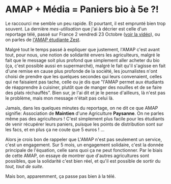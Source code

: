# AMAP + Média = Paniers bio à 5e ?!

Le raccourci me semble un peu rapide. Et pourtant, il est emprunté bien
trop souvent. La dernière *mes-utilisation* que j'ai à décrier est celle
d'un reportage télé, passé sur France 2 vendredi 23 Octobre ([voir la
vidéo](http://docs.notmyidea.org/amap/amap-fr2.avi)), ou on parles de
[l'AMAP étudiante Zest](http://amap.zest.free.fr).

Malgré tout le temps passé à expliquer que justement, l'AMAP c'est avant
tout, pour nous, une notion de solidarité envers les agriculteurs,
malgré le fait que le message soit plus profond que simplement aller
acheter du bio (ça, c'est possible aussi en supermarché), malgré le fait
qu'il s'agisse en fait d'une remise en cause plus profonde de la
société, les journalistes n'ont choisi de prendre que les quelques
secondes qui leurs convenaient, celles qui ne faisaient pas tache, celle
ou je dis que "l'AMAP permet aux étudiants de réapprendre à cuisiner,
plutôt que de manger des nouilles et de se faire des plats réchauffés".
Bien sur, je l'ai dit et je le pense d'ailleurs, là n'est pas le
problème, mais mon message n'était pas celui là.

Jamais, dans les quelques minutes du reportage, on ne dit ce que AMAP
signifie: Association de **Maintien** d'une Agriculture **Paysanne**. On
ne parles même pas des agriculteurs \! C'est simplement plus facile pour
les étudiants de venir récupérer leurs paniers, puisque les points de
distribution sont sur les facs, et en plus ça ne coute que 5 euros \!
...

Alors je crois bon de rappeler que L'AMAP n'est pas seulement un
service, c'est un engagement. Sur 5 mois, un engagement solidaire, c'est
la donnée principale de l'équation, celle sans quoi ça ne peut
fonctionner. Par le biais de cette AMAP, on essaye de montrer que
d'autres agricultures sont possibles, que la solidarité c'est bien réel,
et qu'il est possible de sortir du *tout, tout de suite*.

Mais bon, apparemment, ça passe pas bien à la télé.
